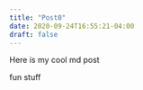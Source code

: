 ```yaml
---
title: "Post0"
date: 2020-09-24T16:55:21-04:00
draft: false
---
```


Here is my cool md post

fun stuff

